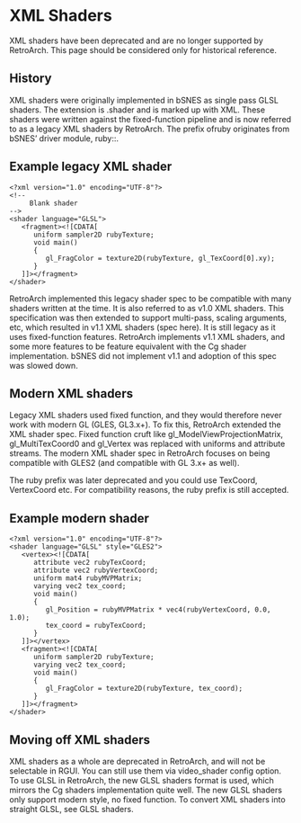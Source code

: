 # XML Shaders

XML shaders have been deprecated and are no longer supported by RetroArch. This page should be considered only for historical reference.

## History

XML shaders were originally implemented in bSNES as single pass GLSL shaders. The extension is .shader and is marked up with XML. These shaders were written against the fixed-function pipeline and is now referred to as a legacy XML shaders by RetroArch. The prefix ofruby originates from bSNES’ driver module, ruby::.

## Example legacy XML shader

```
<?xml version="1.0" encoding="UTF-8"?>
<!--
     Blank shader
-->
<shader language="GLSL">
   <fragment><![CDATA[
      uniform sampler2D rubyTexture;
      void main()
      {
         gl_FragColor = texture2D(rubyTexture, gl_TexCoord[0].xy);
      }
   ]]></fragment>
</shader>
```

RetroArch implemented this legacy shader spec to be compatible with many shaders written at the time. It is also referred to as v1.0 XML shaders. This specification was then extended to support multi-pass, scaling arguments, etc, which resulted in v1.1 XML shaders (spec here). It is still legacy as it uses fixed-function features. RetroArch implements v1.1 XML shaders, and some more features to be feature equivalent with the Cg shader implementation. bSNES did not implement v1.1 and adoption of this spec was slowed down.

## Modern XML shaders

Legacy XML shaders used fixed function, and they would therefore never work with modern GL (GLES, GL3.x+). To fix this, RetroArch extended the XML shader spec. Fixed function cruft like gl_ModelViewProjectionMatrix, gl_MultiTexCoord0 and gl_Vertex was replaced with uniforms and attribute streams. The modern XML shader spec in RetroArch focuses on being compatible with GLES2 (and compatible with GL 3.x+ as well).

The ruby prefix was later deprecated and you could use TexCoord, VertexCoord etc. For compatibility reasons, the ruby prefix is still accepted.

## Example modern shader

```
<?xml version="1.0" encoding="UTF-8"?>
<shader language="GLSL" style="GLES2">
   <vertex><![CDATA[
      attribute vec2 rubyTexCoord;
      attribute vec2 rubyVertexCoord;
      uniform mat4 rubyMVPMatrix;
      varying vec2 tex_coord;
      void main()
      {
         gl_Position = rubyMVPMatrix * vec4(rubyVertexCoord, 0.0, 1.0);
         tex_coord = rubyTexCoord;
      }
   ]]></vertex>
   <fragment><![CDATA[
      uniform sampler2D rubyTexture;
      varying vec2 tex_coord;
      void main()
      {
         gl_FragColor = texture2D(rubyTexture, tex_coord);
      }
   ]]></fragment>
</shader>
```

## Moving off XML shaders

XML shaders as a whole are deprecated in RetroArch, and will not be selectable in RGUI. You can still use them via video_shader config option. To use GLSL in RetroArch, the new GLSL shaders format is used, which mirrors the Cg shaders implementation quite well. The new GLSL shaders only support modern style, no fixed function. To convert XML shaders into straight GLSL, see GLSL shaders. 